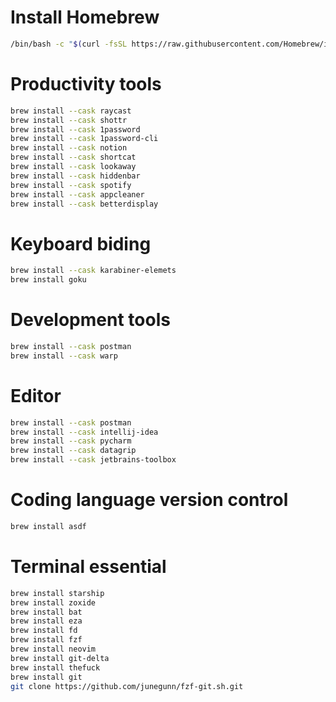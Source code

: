 # Install Homebrew

```zsh
/bin/bash -c "$(curl -fsSL https://raw.githubusercontent.com/Homebrew/install/HEAD/install.sh)"
```

# Productivity tools
```zsh
brew install --cask raycast
brew install --cask shottr
brew install --cask 1password
brew install --cask 1password-cli
brew install --cask notion
brew install --cask shortcat
brew install --cask lookaway
brew install --cask hiddenbar
brew install --cask spotify
brew install --cask appcleaner
brew install --cask betterdisplay
```

# Keyboard biding
```zsh
brew install --cask karabiner-elemets
brew install goku
```

# Development tools
```zsh
brew install --cask postman
brew install --cask warp
```

# Editor
```zsh
brew install --cask postman
brew install --cask intellij-idea
brew install --cask pycharm
brew install --cask datagrip
brew install --cask jetbrains-toolbox
```

# Coding language version control
```zsh
brew install asdf
```

# Terminal essential
```zsh
brew install starship
brew install zoxide
brew install bat
brew install eza
brew install fd
brew install fzf
brew install neovim
brew install git-delta
brew install thefuck
brew install git
git clone https://github.com/junegunn/fzf-git.sh.git
```
